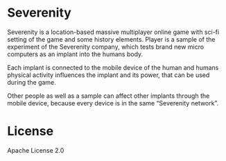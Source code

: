 # Severenity 

Severenity is a location-based massive multiplayer online game with sci-fi setting of the game and some history elements. Player is a sample of the experiment of the Severenity company, which tests brand new micro computers as an implant into the humans body. 

Each implant is connected to the mobile device of the human and humans physical activity influences the implant and its power, that can be used during the game.

Other people as well as a sample can affect other implants through the mobile device, because every device is in the same “Severenity network”.

# License

Apache License 2.0
